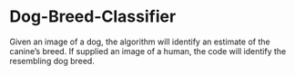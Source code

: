 # Dog-Breed-Classifier
Given an image of a dog, the algorithm will identify an estimate of the canine’s breed.  If supplied an image of a human, the code will identify the resembling dog breed.
